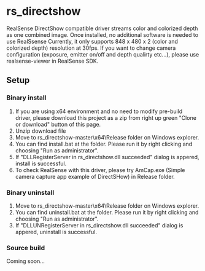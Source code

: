 # rs_directshow
RealSense DirectShow compatible driver streams color and colorized depth as one combined image. Once installed, no additional software is needed to use RealSsense
Currently, it only supports 848 x 480 x 2 (color and colorized depth) resolution at 30fps.
If you want to change camera configuration (exposure, emitter on/off and depth qualirty etc...), please use realsense-viewer in RealSense SDK.

## Setup
### Binary install
1. If you are using x64 environment and no need to modify pre-build driver, please download this project as a zip from right up green "Clone or download" button of this page.
2. Unzip download file 
3. Move to rs_directshow-master\x64\Release folder on Windows explorer. 
4. You can find install.bat at the folder. Please run it by right clicking and choosing "Run as administrator".
5. If "DLLRegisterServer in rs_directshow.dll succeeded" dialog is appered, install is successful.
6. To check RealSense with this driver, please try AmCap.exe (Simple camera capture app example of DirectSHow) in Release folder.

### Binary uninstall
1. Move to rs_directshow-master\x64\Release folder on Windows explorer. 
2. You can find uninstall.bat at the folder. Please run it by right clicking and choosing "Run as administrator".
3. If "DLLUNRegisterServer in rs_directshow.dll succeeded" dialog is appered, uninstall is successful.

### Source build
Coming soon...